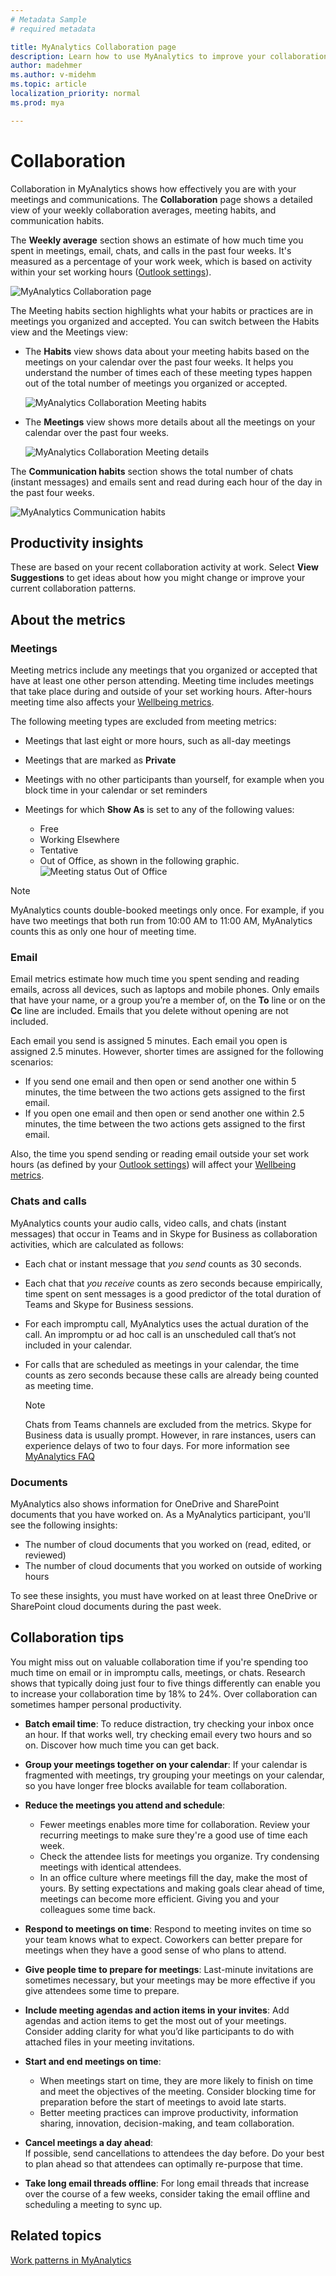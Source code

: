 ```yaml
---
# Metadata Sample
# required metadata

title: MyAnalytics Collaboration page
description: Learn how to use MyAnalytics to improve your collaboration at work
author: madehmer
ms.author: v-midehm
ms.topic: article
localization_priority: normal 
ms.prod: mya

---
```


# Collaboration

Collaboration in MyAnalytics shows how effectively you are with your meetings and communications. The **Collaboration** page shows a detailed view of your weekly collaboration averages, meeting habits, and communication habits.

The **Weekly average** section shows an estimate of how much time you spent in meetings, email, chats, and calls in the past four weeks. It's measured as a percentage of your work week, which is based on activity within your set working hours ([Outlook settings](https://outlook.office.com/calendar/options/calendar/view/appearance)).

   ![MyAnalytics Collaboration page](../../Images/mya/use/collab.png)

The Meeting habits section highlights what your habits or practices are in meetings you organized and accepted. You can switch between the Habits view and the Meetings view:

* The **Habits** view shows data about your meeting habits based on the meetings on your calendar over the past four weeks. It helps you understand the number of times each of these meeting types happen out of the total number of meetings you organized or accepted.

    ![MyAnalytics Collaboration Meeting habits](../../Images/mya/use/collab-habits.png)

* The **Meetings** view shows more details about all the meetings on your calendar over the past four weeks.

    ![MyAnalytics Collaboration Meeting details](../../Images/mya/use/collab-meetings.png)

The **Communication habits** section shows the total number of chats (instant messages) and emails sent and read during each hour of the day in the past four weeks.

   ![MyAnalytics Communication habits](../../Images/mya/use/collab-com-chart.png)

## Productivity insights

These are based on your recent collaboration activity at work. Select **View Suggestions** to get ideas about how you might change or improve your current collaboration patterns.

## About the metrics

### Meetings

Meeting metrics include any meetings that you organized or accepted that have at least one other person attending. Meeting time includes meetings that take place during and outside of your set working hours. After-hours meeting time also affects your [Wellbeing metrics](../use/wellbeing.md#about-the-metrics).

The following meeting types are excluded from meeting metrics:

 * Meetings that last eight or more hours, such as all-day meetings
 * Meetings that are marked as **Private**
 * Meetings with no other participants than yourself, for example when you block time in your calendar or set reminders
 * Meetings for which **Show As** is set to any of the following values:

    * Free
    * Working Elsewhere
    * Tentative
    * Out of Office, as shown in the following graphic.
    &nbsp;  
      ![Meeting status Out of Office](../../Images/mya/use/meeting-status-oof.png)

> [!Note]
> MyAnalytics counts double-booked meetings only once. For example, if you have two meetings that both run from 10:00 AM to 11:00 AM, MyAnalytics counts this as only one hour of meeting time.

### Email

Email metrics estimate how much time you spent sending and reading emails, across all devices, such as laptops and mobile phones. Only emails that have your name, or a group you’re a member of, on the **To** line or on the **Cc** line are included. Emails that you delete without opening are not included.

Each email you send is assigned 5 minutes. Each email you open is assigned 2.5 minutes. However, shorter times are assigned for the following scenarios:

* If you send one email and then open or send another one within 5 minutes, the time between the two actions gets assigned to the first email.
* If you open one email and then open or send another one within 2.5 minutes, the time between the two actions gets assigned to the first email.

Also, the time you spend sending or reading email outside your set work hours (as defined by your [Outlook settings](https://outlook.office.com/calendar/options/calendar/view/appearance)) will affect your [Wellbeing metrics](../use/wellbeing.md#about-the-metrics).

### Chats and calls

MyAnalytics counts your audio calls, video calls, and chats (instant messages) that occur in Teams and in Skype for Business as collaboration activities, which are calculated as follows:

* Each chat or instant message that *you send* counts as 30 seconds.
* Each chat that *you receive* counts as zero seconds because empirically, time spent on sent messages is a good predictor of the total duration of Teams and Skype for Business sessions.
* For each impromptu call, MyAnalytics uses the actual duration of the call. An impromptu or ad hoc call is an unscheduled call that’s not included in your calendar.
* For calls that are scheduled as meetings in your calendar, the time counts as zero seconds because these calls are already being counted as meeting time.

  >[!Note]
  > Chats from Teams channels are excluded from the metrics. Skype for Business data is usually prompt. However, in rare instances, users can experience delays of two to four days. For more information see [MyAnalytics FAQ](../Overview/MyA-faq.md)

### Documents

MyAnalytics also shows information for OneDrive and SharePoint documents that you have worked on. As a MyAnalytics participant, you'll see the following insights:

 * The number of cloud documents that you worked on (read, edited, or reviewed)
 * The number of cloud documents that you worked on outside of working hours

To see these insights, you must have worked on at least three OneDrive or SharePoint cloud documents during the past week.

## Collaboration tips

You might miss out on valuable collaboration time if you're spending too much time on email or in impromptu calls, meetings, or chats. Research shows that typically doing just four to five things differently can enable you to increase your collaboration time by 18% to 24%. Over collaboration can sometimes hamper personal productivity.

* **Batch email time**: To reduce distraction, try checking your inbox once an hour. If that works well, try checking email every two hours and so on. Discover how much time you can get back.

* **Group your meetings together on your calendar**: If your calendar is fragmented with meetings, try grouping your meetings on your calendar, so you have longer free blocks available for team collaboration.

* **Reduce the meetings you attend and schedule**:

  * Fewer meetings enables more time for collaboration. Review your recurring meetings to make sure they're a good use of time each week.
  * Check the attendee lists for meetings you organize. Try condensing meetings with identical attendees.
  * In an office culture where meetings fill the day, make the most of yours. By setting expectations and making goals clear ahead of time, meetings can become more efficient. Giving you and your colleagues some time back.

* **Respond to meetings on time**: Respond to meeting invites on time so your team knows what to expect. Coworkers can better prepare for meetings when they have a good sense of who plans to attend.

* **Give people time to prepare for meetings**: Last-minute invitations are sometimes necessary, but your meetings may be more effective if you give attendees some time to prepare.

* **Include meeting agendas and action items in your invites**: Add agendas and action items to get the most out of your meetings. Consider adding clarity for what you’d like participants to do with attached files in your meeting invitations.

* **Start and end meetings on time**:

  * When meetings start on time, they are more likely to finish on time and meet the objectives of the meeting. Consider blocking time for preparation before the start of meetings to avoid late starts.
  * Better meeting practices can improve productivity, information sharing, innovation, decision-making, and team collaboration.

* **Cancel meetings a day ahead**: If possible, send cancellations to attendees the day before. Do your best to plan ahead so that attendees can optimally re-purpose that time.

* **Take long email threads offline**: For long email threads that increase over the course of a few weeks, consider taking the email offline and scheduling a meeting to sync up.

## Related topics

[Work patterns in MyAnalytics](../use/dashboard-2.md)